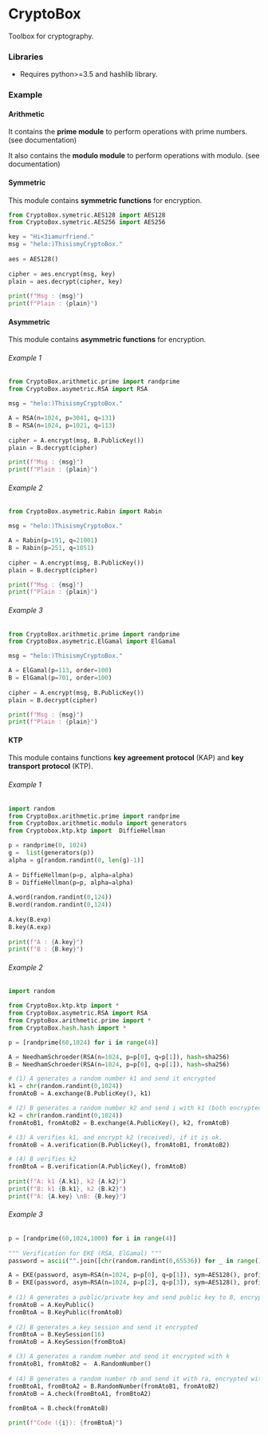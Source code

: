 # CryptoBox
Toolbox for cryptography.

### Libraries
* Requires python>=3.5 and hashlib library.

### Example

#### Arithmetic

It contains the **prime module** to perform operations with prime numbers. (see documentation)<br />


It also contains the **modulo module** to perform operations with modulo. (see documentation)<br />


#### Symmetric

This module contains **symmetric functions** for encryption.

```python
from CryptoBox.symetric.AES128 import AES128
from CryptoBox.symetric.AES256 import AES256

key = "Hi<3iamurfriend."
msg = "helo:)ThisismyCryptoBox."
	
aes = AES128()
	
cipher = aes.encrypt(msg, key)
plain = aes.decrypt(cipher, key)
	
print(f"Msg : {msg}")
print(f"Plain : {plain}")
```



#### Asymmetric
This module contains **asymmetric functions** for encryption.

###### Example 1
```python
from CryptoBox.arithmetic.prime import randprime
from CryptoBox.asymetric.RSA import RSA

msg = "helo:)ThisismyCryptoBox."

A = RSA(n=1024, p=3041, q=131)
B = RSA(n=1024, p=1021, q=113)
		
cipher = A.encrypt(msg, B.PublicKey())
plain = B.decrypt(cipher)

print(f"Msg : {msg}")
print(f"Plain : {plain}")
```

###### Example 2
```python
from CryptoBox.asymetric.Rabin import Rabin

msg = "helo:)ThisismyCryptoBox."

A = Rabin(p=191, q=21001)
B = Rabin(p=251, q=1051)
		
cipher = A.encrypt(msg, B.PublicKey())
plain = B.decrypt(cipher)

print(f"Msg : {msg}")
print(f"Plain : {plain}")

```


###### Example 3
```python
from CryptoBox.arithmetic.prime import randprime
from CryptoBox.asymetric.ElGamal import ElGamal

msg = "helo:)ThisismyCryptoBox."

A = ElGamal(p=113, order=100)
B = ElGamal(p=701, order=100)
		
cipher = A.encrypt(msg, B.PublicKey())
plain = B.decrypt(cipher)

print(f"Msg : {msg}")
print(f"Plain : {plain}")
```



#### KTP

This module contains functions **key agreement protocol** (KAP) and **key transport protocol** (KTP).

###### Example 1
```python
import random
from CryptoBox.arithmetic.prime import randprime
from CryptoBox.arithmetic.modulo import generators
from Cryptobox.ktp.ktp import  DiffieHellman

p = randprime(0, 1024)
g =  list(generators(p))
alpha = g[random.randint(0, len(g)-1)]
	
A = DiffieHellman(p=p, alpha=alpha)
B = DiffieHellman(p=p, alpha=alpha)
	
A.word(random.randint(0,124))
B.word(random.randint(0,124))
	
A.key(B.exp)
B.key(A.exp)
	
print(f"A : {A.key}")
print(f"B : {B.key}")
```

###### Example 2
```python
import random

from CryptoBox.ktp.ktp import *
from CryptoBox.asymetric.RSA import RSA
from CryptoBox.arithmetic.prime import *
from CryptoBox.hash.hash import *

p = [randprime(60,1024) for i in range(4)]

A = NeedhamSchroeder(RSA(n=1024, p=p[0], q=p[1]), hash=sha256)
B = NeedhamSchroeder(RSA(n=1024, p=p[0], q=p[1]), hash=sha256)

# (1) A generates a random number k1 and send it encrypted	
k1 = chr(random.randint(0,1024))
fromAtoB = A.exchange(B.PublicKey(), k1)

# (2) B generates a random number k2 and send i with k1 (both encrypted)	
k2 = chr(random.randint(0,1024))
fromAtoB1, fromAtoB2 = B.exchange(A.PublicKey(), k2, fromAtoB)

# (3) A verifies k1, and encrypt k2 (received), if it is ok.
fromAtoB = A.verification(B.PublicKey(), fromAtoB1, fromAtoB2)

# (4) B verifies k2
fromBtoA = B.verification(A.PublicKey(), fromAtoB)
	
print(f"A: k1 {A.k1}, k2 {A.k2}")
print(f"B: k1 {B.k1}, k2 {B.k2}")
print(f"A: {A.key} \nB: {B.key}")
```
###### Example 3
```python
p = [randprime(60,1024,1000) for i in range(4)]			
		
""" Verification for EKE (RSA, ElGamal) """
password = ascii("".join([chr(random.randint(0,65536)) for _ in range(16)]))[:16]

A = EKE(password, asym=RSA(n=1024, p=p[0], q=p[1]), sym=AES128(), profile="A")
B = EKE(password, asym=RSA(n=1024, p=p[2], q=p[3]), sym=AES128(), profile="B")
		
# (1) A generates a public/private key and send public key to B, encrypted with password
fromAtoB = A.KeyPublic()
fromBtoA = B.KeyPublic(fromAtoB)
		
# (2) B generates a key session and send it encrypted
fromBtoA = B.KeySession(16)
fromAtoB = A.KeySession(fromBtoA)

# (3) A generates a random number and send it encrypted with k
fromAtoB1, fromAtoB2 =  A.RandomNumber()
		
# (4) B generates a random number rb and send it with ra, encrypted with k 
fromBtoA1, fromBtoA2 = B.RandomNumber(fromAtoB1, fromAtoB2)
fromAtoB = A.check(fromBtoA1, fromBtoA2)
		
fromBtoA = B.check(fromAtoB)

print(f"Code ({i}): {fromBtoA}")
```

